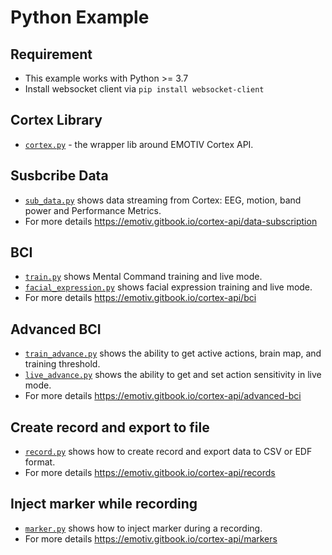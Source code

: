 # Python Example

## Requirement
- This example works with Python >= 3.7
- Install websocket client via  `pip install websocket-client`

## Cortex Library
- [`cortex.py`](./cortex.py) - the wrapper lib around EMOTIV Cortex API.

## Susbcribe Data
- [`sub_data.py`](./sub_data.py) shows data streaming from Cortex: EEG, motion, band power and Performance Metrics.
- For more details https://emotiv.gitbook.io/cortex-api/data-subscription

## BCI
- [`train.py`](./train.py) shows Mental Command training and live mode.
- [`facial_expression.py`](./facial_expression.py) shows facial expression training and live mode.
- For more details https://emotiv.gitbook.io/cortex-api/bci

## Advanced BCI
- [`train_advance.py`](./train_advance.py) shows the ability to get active actions, brain map, and training threshold.
- [`live_advance.py`](./live_advance.py) shows the ability to get and set action sensitivity in live mode.
- For more details https://emotiv.gitbook.io/cortex-api/advanced-bci

## Create record and export to file
- [`record.py`](./record.py) shows how to create record and export data to CSV or EDF format.
- For more details https://emotiv.gitbook.io/cortex-api/records

## Inject marker while recording
- [`marker.py`](./marker.py) shows how to inject marker during a recording.
- For more details https://emotiv.gitbook.io/cortex-api/markers



